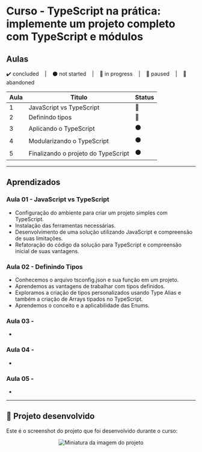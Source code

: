 # Curso - TypeScript na prática: implemente um projeto completo com TypeScript e módulos

## Aulas
<p>
  ✔️ concluded &nbsp;&nbsp;&nbsp;|&nbsp;&nbsp;&nbsp;
  ⚫ not started &nbsp;&nbsp;&nbsp;|&nbsp;&nbsp;&nbsp;
  🔵 in progress &nbsp;&nbsp;&nbsp;|&nbsp;&nbsp;&nbsp;
  🔶 paused &nbsp;&nbsp;&nbsp;|&nbsp;&nbsp;&nbsp;
  🔴 abandoned 
</p>

| Aula | Titulo | Status |
| --- | --- | --- |
| 1 | JavaScript vs TypeScript | 🔵 |
| 2 | Definindo tipos | 🔵 |
| 3 | Aplicando o TypeScript | ⚫ |
| 4 | Modularizando o TypeScript | ⚫ |
| 5 | Finalizando o projeto do TypeScript | ⚫ |

---

## Aprendizados

### Aula 01 - JavaScript vs TypeScript
<ul>
  <li>Configuração do ambiente para criar um projeto simples com TypeScript.</li>
  <li>Instalação das ferramentas necessárias.</li>
  <li>Desenvolvimento de uma solução utilizando JavaScript e compreensão de suas limitações.</li>
  <li>Refatoração do código da solução para TypeScript e compreensão inicial de suas vantagens.</li>
</ul>

### Aula 02 - Definindo Tipos
<ul>
  <li>Conhecemos o arquivo tsconfig.json e sua função em um projeto.</li>
  <li>Aprendemos as vantagens de trabalhar com tipos definidos.</li>
  <li>Exploramos a criação de tipos personalizados usando Type Alias e também a criação de Arrays tipados no TypeScript.</li>
  <li>Aprendemos o conceito e a aplicabilidade das Enums.</li>
</ul>

### Aula 03 - 
<ul>
  <li></li>
</ul>

### Aula 04 - 
<ul>
  <li></li>
</ul>

### Aula 05 - 
<ul>
  <li></li>
</ul>

---

## 🎯 Projeto desenvolvido
Este é o screenshot do projeto que foi desenvolvido durante o curso:

<p align="center">
  <img alt="Miniatura da imagem do projeto"src="../../.github/preview-olaMundo.png">
</p>